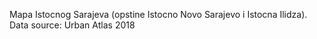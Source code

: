 Mapa Istocnog Sarajeva (opstine Istocno Novo Sarajevo i Istocna Ilidza). Data source: Urban Atlas 2018 
